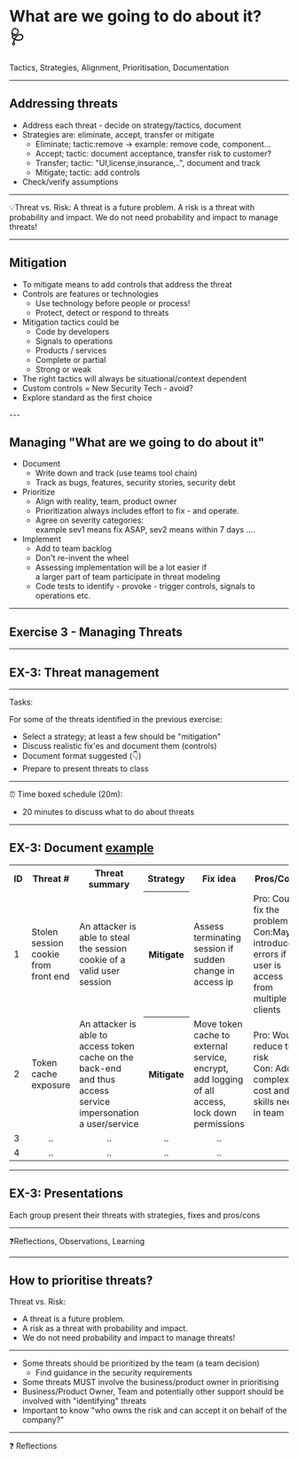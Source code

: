 <!-- markdownlint-disable MD033 -->

# What are we going to do about it? </br>🩺

Tactics, Strategies, Alignment, Prioritisation, Documentation<!-- .element: style="font-size:0.7em"-->

---

## Addressing threats

- Address each threat - decide on strategy/tactics, document<!-- .element: class="fragment" data-fragment-index="1" -->
- Strategies are: eliminate, accept, transfer or mitigate<!-- .element: class="fragment" data-fragment-index="3" -->
  - Eliminate; tactic:remove -> example: remove code, component...<!-- .element: class="fragment" data-fragment-index="4" -->
  - Accept; tactic: document acceptance, transfer risk to customer?<!-- .element: class="fragment" data-fragment-index="5" -->
  - Transfer; tactic: "UI,license,insurance,..", document and track<!-- .element: class="fragment" data-fragment-index="6" -->
  - Mitigate; tactic: add controls<!-- .element: class="fragment" data-fragment-index="7" -->
- Check/verify assumptions<!-- .element: class="fragment" data-fragment-index="8" -->

<hr>

💡Threat vs. Risk: A threat is a future problem. A risk is a threat with probability and impact. We do not need probability and impact to manage threats!<!-- .element: class="fragment" data-fragment-index="8" -->

---

## Mitigation

<div><!-- .element: style="font-size:0.9em"-->

- To mitigate means to add controls that address the threat<!-- .element: class="fragment" data-fragment-index="1" -->
- Controls are features or technologies<!-- .element: class="fragment" data-fragment-index="2" -->
  - Use technology before people or process!<!-- .element: class="fragment" data-fragment-index="2" -->
  - Protect, detect or respond to threats<!-- .element: class="fragment" data-fragment-index="3" -->
- Mitigation tactics could be<!-- .element: class="fragment" data-fragment-index="4" -->
  - Code by developers<!-- .element: class="fragment" data-fragment-index="5" -->
  - Signals to operations<!-- .element: class="fragment" data-fragment-index="6" -->
  - Products / services<!-- .element: class="fragment" data-fragment-index="7" -->
  - Complete or partial<!-- .element: class="fragment" data-fragment-index="8" -->
  - Strong or weak<!-- .element: class="fragment" data-fragment-index="9" -->
- The right tactics will always be situational/context dependent<!-- .element: class="fragment" data-fragment-index="10" -->
- Custom controls = New Security Tech - avoid?<!-- .element: class="fragment" data-fragment-index="11" -->
- Explore standard as the first choice<!-- .element: class="fragment" data-fragment-index="11" -->

</div>
---

## Managing "What are we going to do about it"

<div><!-- .element: style="font-size:0.7em"-->

- Document<!-- .element: class="fragment" data-fragment-index="2" -->
  - Write down and track (use teams tool chain)<!-- .element: class="fragment" data-fragment-index="2" -->
  - Track as bugs, features, security stories, security debt<!-- .element: class="fragment" data-fragment-index="2" -->
- Prioritize<!-- .element: class="fragment" data-fragment-index="3" -->
  - Align with reality, team, product owner<!-- .element: class="fragment" data-fragment-index="4" -->
  - Prioritization always includes effort to fix - and operate.<!-- .element: class="fragment" data-fragment-index="5" -->
  - Agree on severity categories: </br>example sev1 means fix ASAP, sev2 means within 7 days ....<!-- .element: class="fragment" data-fragment-index="6" -->
- Implement<!-- .element: class="fragment" data-fragment-index="7" -->
  - Add to team backlog<!-- .element: class="fragment" data-fragment-index="8" -->
  - Don't re-invent the wheel<!-- .element: class="fragment" data-fragment-index="9" -->
  - Assessing implementation will be a lot easier if</br> a larger part of team participate in threat modeling<!-- .element: class="fragment" data-fragment-index="10" -->
  - Code tests to identify - provoke - trigger controls, signals to operations etc.<!-- .element: class="fragment" data-fragment-index="11" -->

</div>

---

## Exercise 3 - Managing Threats

---

## EX-3: Threat management

<div align="left"> <!-- .element: style="font-size:0.7em"-->

<hr>

Tasks:

For some of the threats identified in the previous exercise:

- Select a strategy; at least a few should be "mitigation"
- Discuss realistic fix'es and document them (controls)
- Document format suggested (👇)
- Prepare to present threats to class

<hr>

⏰ Time boxed schedule (20m):

- 20 minutes to discuss what to do about threats

</div>

---

## EX-3: Document <u>example</u>

<table><!-- .element: style="font-size:0.7em"-->
    <tr>
        <th>ID</th>
        <th>Threat #</th>
        <th>Threat summary</th>
        <th>Strategy</th>
        <th>Fix idea</th>
        <th>Pros/Cons</th>
    </tr>
    <tr>
        <td>1</td>
        <td>Stolen session cookie from front end</td>
        <td>An attacker is able to steal the session cookie of a valid user session</td>
        <th>Mitigate</th>
        <td>Assess terminating session if sudden change in access ip</td>
        <td>Pro: Could fix the problem</br>Con:May introduce errors if user is access from multiple clients</td>
    </tr>
    <tr>
        <td>2</td>
        <td>Token cache exposure</td>
        <td>An attacker is able to access token cache on the back-end and thus access service impersonation a user/service</td>
        <th>Mitigate</th>
        <td>Move token cache to external service, encrypt, add logging of all access, lock down permissions</td>
        <td>Pro: Would reduce the risk</br>Con: Adds complexity, cost and skills need in team</td>
    </tr>
    <tr>
        <td>3</td>
        <td align="center">..</td>
        <td align="center">..</td>
        <td align="center">..</td>
        <td align="center">..</td>
    </tr>
    <tr>
        <td>4</td>
        <td align="center">..</td>
        <td align="center">..</td>
        <td align="center">..</td>
        <td align="center">..</td>
    </tr>
</table>

<div align="left">

---

## EX-3: Presentations

Each group present their threats with strategies, fixes and pros/cons

<hr>

❓Reflections, Observations, Learning

---

## How to prioritise threats?

<div><!-- .element: style="font-size:0.9em"-->

Threat vs. Risk:

- A threat is a future problem.<!-- .element: class="fragment" data-fragment-index="1" -->
- A risk as a threat with probability and impact.<!-- .element: class="fragment" data-fragment-index="1" -->
- We do not need probability and impact to manage threats!<!-- .element: class="fragment" data-fragment-index="1" -->

<hr>

- Some threats should be prioritized by the team (a team decision)<!-- .element: class="fragment" data-fragment-index="5" -->
  - Find guidance in the security requirements<!-- .element: class="fragment" data-fragment-index="5" -->
- Some threats MUST involve the business/product owner in prioritising<!-- .element: class="fragment" data-fragment-index="6" -->
- Business/Product Owner, Team and potentially other support should be involved with "identifying" threats<!-- .element: class="fragment" data-fragment-index="6" -->
- Important to know "who owns the risk and can accept it on behalf of the company?"<!-- .element: class="fragment" data-fragment-index="7" -->

<hr>

❓ Reflections<!-- .element: class="fragment" data-fragment-index="8" -->

<div>
